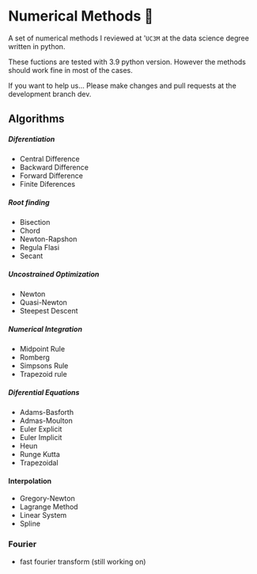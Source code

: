 # Numerical Methods 🐍
A set of numerical methods I reviewed at '``UC3M`` at the data science degree written in python.

These fuctions are tested with 3.9 python version. However the methods should work fine in most of the cases.

If you want to help us... Please make changes and pull requests at the development branch dev.

## Algorithms

##### Diferentiation
* Central Difference
* Backward Difference
* Forward Difference
* Finite Diferences

##### Root finding
* Bisection
* Chord
* Newton-Rapshon
* Regula Flasi 
* Secant

##### Uncostrained Optimization
* Newton
* Quasi-Newton
* Steepest Descent

##### Numerical Integration
* Midpoint Rule
* Romberg
* Simpsons Rule
* Trapezoid rule

##### Diferential Equations
* Adams-Basforth
* Admas-Moulton
* Euler Explicit
* Euler Implicit
* Heun
* Runge Kutta
* Trapezoidal

#### Interpolation
* Gregory-Newton
* Lagrange Method
* Linear System
* Spline

### Fourier
* fast fourier transform (still working on)
